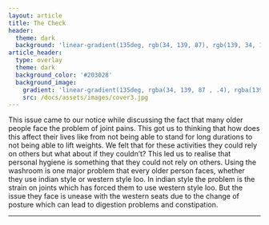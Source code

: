```yaml
---
layout: article
title: The Check
header:
  theme: dark
  background: 'linear-gradient(135deg, rgb(34, 139, 87), rgb(139, 34, 139))'
article_header:
  type: overlay
  theme: dark
  background_color: '#203028'
  background_image:
    gradient: 'linear-gradient(135deg, rgba(34, 139, 87 , .4), rgba(139, 34, 139, .4))'
    src: /docs/assets/images/cover3.jpg
---
```


This issue came to our notice while discussing the fact that many older people face the problem of joint pains. This got us to thinking that how does this affect their lives like from not being able to stand for long durations to not being able to lift weights. We felt that for these activities they could rely on others but what about if they couldn’t? This led us to realise that personal hygiene is something that they could not rely on others. Using the washroom is one major problem that every older person faces, whether they use indian style or western style loo. In indian style the problem is the strain on joints which has forced them to use western style loo. But the issue they face is unease with the western seats due to the change of posture which can lead to digestion problems and constipation. 


<!--more-->

---



